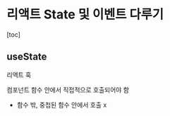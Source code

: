 # 리액트 State 및 이벤트 다루기

[toc]

## useState

리액트 훅

컴포넌트 함수 안에서 직접적으로 호출되어야 함

- 함수 밖, 중첩된 함수 안에서 호출 x